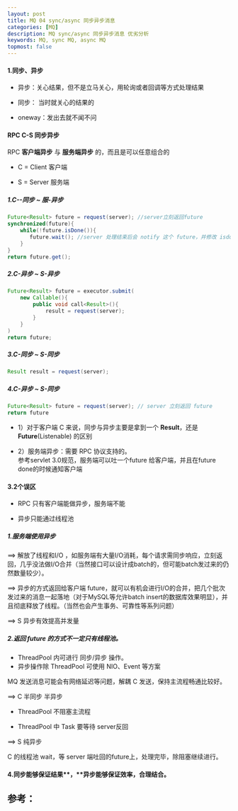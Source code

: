 ```yaml
---
layout: post
title: MQ 04 sync/async 同步异步消息 
categories: [MQ]
description: MQ sync/async 同步异步消息 优劣分析
keywords: MQ, sync MQ, async MQ
topmost: false
---
```


#### 1.同步、异步

- 异步：关心结果，但不是立马关心，用轮询或者回调等方式处理结果

- 同步：   当时就关心的结果的

- oneway：发出去就不闻不问

#### **RPC** C-S 同步异步 

RPC **客户端异步** 与 **服务端异步** 的，而且是可以任意组合的

- C = Client 客户端

- S = Server 服务端

##### 1.C--同步 ~ 服-异步

```java
Future<Result> future = request(server); //server立刻返回future
synchronized(future){ 
    while(!future.isDone()){
       future.wait(); //server 处理结束后会 notify 这个 future，并修改 isdone 标志
    }
}
return future.get();
```

##### 2.C-异步 ~ S-异步

```java
Future<Result> future = executor.submit(
    new Callable(){
        public void call<Result>(){
    		result = request(server);
		}
    }
)
return future;
```

##### 3.C-同步 ~ S-同步

```java
Result result = request(server);
```

##### 4.C-异步 ~ S-同步

```java
Future<Result> future = request(server); // server 立刻返回 future
return future
```

- 1）对于客户端 C 来说，同步与异步主要是拿到一个 **Result**，还是 **Future**(Listenable) 的区别 

- 2）服务端异步：需要 RPC 协议支持的。  
  参考servlet 3.0规范，服务端可以吐一个future 给客户端，并且在future done的时候通知客户端

#### 3.2个误区

- RPC 只有客户端能做异步，服务端不能

- 异步只能通过线程池

##### 1.服务端使用异步 

==> 解放了线程和I/O ，如服务端有大量I/O消耗，每个请求需同步响应，立刻返回，几乎没法做I/O合并（当然接口可以设计成batch的，但可能batch发过来的仍然数量较少）。 

==> 异步的方式返回给客户端 future，就可以有机会进行I/O的合并，把几个批次发过来的消息一起落地（对于MySQL等允许batch insert的数据库效果明显），并且彻底释放了线程。（当然也会产生事务、可靠性等系列问题） 

==> S 异步有效提高并发量

##### 2.返回 future 的方式不一定只有线程池。

- ThreadPool 内可进行 同步/异步 操作。
- 异步操作除 ThreadPool 可使用 NIO、Event 等方案

MQ 发送消息可能会有网络延迟等问题，解耦 C 发送，保持主流程畅通比较好。

==> C 半同步 半异步

- ThreadPool 不阻塞主流程

- ThreadPool 中 Task 要等待 server反回

==> S 纯异步 

C 的线程池 wait，等 server 端吐回的future上，处理完毕，除阻塞继续进行。

#### 4.同步能够保证结果**，**异步能够保证效率，合理结合。























## 参考：
